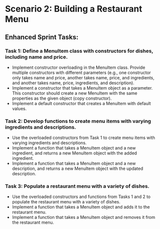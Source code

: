 # Scenario 2: Building a Restaurant Menu

## Enhanced Sprint Tasks:

### Task 1: Define a MenuItem class with constructors for dishes, including name and price.

- Implement constructor overloading in the MenuItem class. Provide multiple constructors with different parameters (e.g., one constructor only takes name and price, another takes name, price, and ingredients, and another takes name, price, ingredients, and description).
- Implement a constructor that takes a MenuItem object as a parameter. This constructor should create a new MenuItem with the same properties as the given object (copy constructor).
- Implement a default constructor that creates a MenuItem with default values.

### Task 2: Develop functions to create menu items with varying ingredients and descriptions.

- Use the overloaded constructors from Task 1 to create menu items with varying ingredients and descriptions.
- Implement a function that takes a MenuItem object and a new ingredient, and returns a new MenuItem object with the added ingredient.
- Implement a function that takes a MenuItem object and a new description, and returns a new MenuItem object with the updated description.

### Task 3: Populate a restaurant menu with a variety of dishes.

- Use the overloaded constructors and functions from Tasks 1 and 2 to populate the restaurant menu with a variety of dishes.
- Implement a function that takes a MenuItem object and adds it to the restaurant menu.
- Implement a function that takes a MenuItem object and removes it from the restaurant menu.